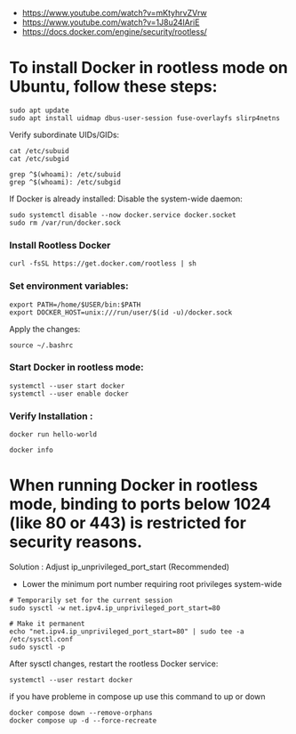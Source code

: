 - https://www.youtube.com/watch?v=mKtyhrvZVrw
- https://www.youtube.com/watch?v=1J8u24lAriE
- https://docs.docker.com/engine/security/rootless/

# To install Docker in rootless mode on Ubuntu, follow these steps:

```
sudo apt update
sudo apt install uidmap dbus-user-session fuse-overlayfs slirp4netns
```

Verify subordinate UIDs/GIDs:
```
cat /etc/subuid
cat /etc/subgid
```
```
grep ^$(whoami): /etc/subuid
grep ^$(whoami): /etc/subgid
```

If Docker is already installed: Disable the system-wide daemon:

```
sudo systemctl disable --now docker.service docker.socket
sudo rm /var/run/docker.sock
```

### Install Rootless Docker
```
curl -fsSL https://get.docker.com/rootless | sh
```

### Set environment variables:
```
export PATH=/home/$USER/bin:$PATH
export DOCKER_HOST=unix:///run/user/$(id -u)/docker.sock
```
Apply the changes:
```
source ~/.bashrc
```

### Start Docker in rootless mode:
```
systemctl --user start docker
systemctl --user enable docker
```
### Verify Installation :

```
docker run hello-world
```
```
docker info
```
# When running Docker in rootless mode, binding to ports below 1024 (like 80 or 443) is restricted for security reasons.

Solution : Adjust ip_unprivileged_port_start (Recommended)
- Lower the minimum port number requiring root privileges system-wide
```
# Temporarily set for the current session
sudo sysctl -w net.ipv4.ip_unprivileged_port_start=80

# Make it permanent
echo "net.ipv4.ip_unprivileged_port_start=80" | sudo tee -a /etc/sysctl.conf
sudo sysctl -p
```
After sysctl changes, restart the rootless Docker service:
```
systemctl --user restart docker
```
if you have probleme in compose up use this command to up or down
```
docker compose down --remove-orphans
docker compose up -d --force-recreate
```
